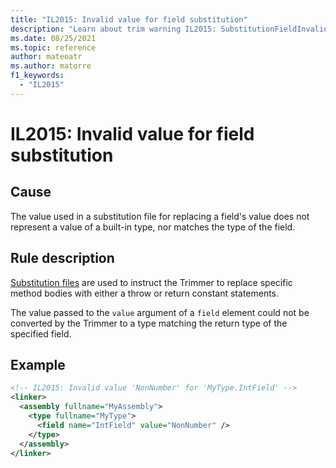 ```yaml
---
title: "IL2015: Invalid value for field substitution"
description: "Learn about trim warning IL2015: SubstitutionFieldInvalidValue"
ms.date: 08/25/2021
ms.topic: reference
author: mateoatr
ms.author: matorre
f1_keywords:
  - "IL2015"
---
```

# IL2015: Invalid value for field substitution

## Cause

The value used in a substitution file for replacing a field's value does not represent a
value of a built-in type, nor matches the type of the field.

## Rule description

[Substitution files](https://github.com/mono/linker/blob/main/docs/data-formats.md#substitution-format)
are used to instruct the Trimmer to replace specific method bodies with either a throw or
return constant statements.

The value passed to the `value` argument of a `field` element could not be converted by
the Trimmer to a type matching the return type of the specified field.

## Example

```XML
<!-- IL2015: Invalid value 'NonNumber' for 'MyType.IntField' -->
<linker>
  <assembly fullname="MyAssembly">
    <type fullname="MyType">
      <field name="IntField" value="NonNumber" />
    </type>
  </assembly>
</linker>
```
